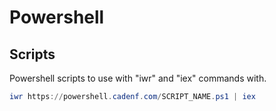 # Powershell

## Scripts

Powershell scripts to use with "iwr" and "iex" commands with.

```powershell
iwr https://powershell.cadenf.com/SCRIPT_NAME.ps1 | iex
```
